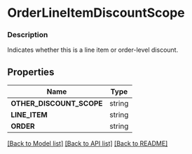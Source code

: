 # OrderLineItemDiscountScope


### Description

Indicates whether this is a line item or order-level discount.

## Properties
Name | Type
------------ | -------------
**OTHER_DISCOUNT_SCOPE** | string
**LINE_ITEM** | string
**ORDER** | string

[[Back to Model list]](../README.md#documentation-for-models) [[Back to API list]](../README.md#documentation-for-api-endpoints) [[Back to README]](../README.md)


